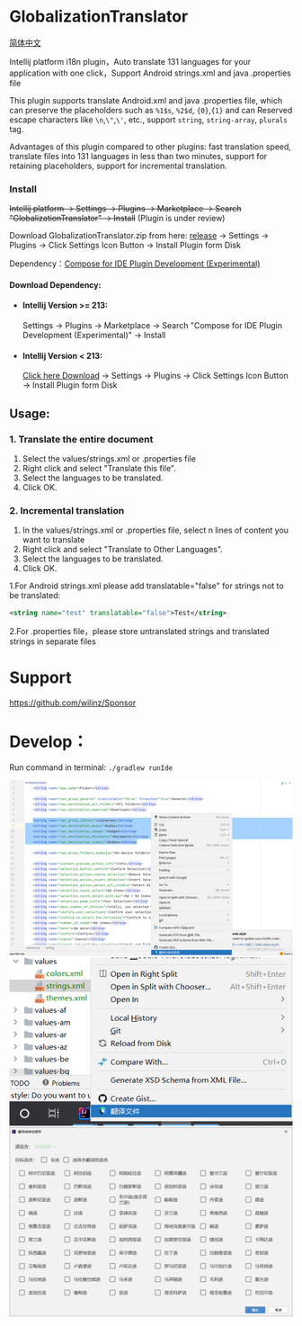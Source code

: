 # GlobalizationTranslator

[简体中文](README_zh_CN.md)

Intellij platform i18n plugin，Auto translate 131 languages for your application with one click，Support Android strings.xml and java .properties file

This plugin supports translate Android.xml and java .properties file, which can preserve the placeholders such as ```%1$s```, ```%2$d```, ```{0}```,```{1}``` and can Reserved escape characters like ```\n```,```\"```,```\'```, etc., support ```string```, ```string-array```, ```plurals``` tag.

Advantages of this plugin compared to other plugins: fast translation speed, translate files into 131 languages in less than two minutes, support for retaining placeholders, support for incremental translation.

<h3>Install</h3>

~~Intellij platform -> Settings -> Plugins -> Marketplace -> Search "GlobalizationTranslator" -> Install~~ (Plugin is under review)

Download GlobalizationTranslator.zip from here: [release](https://github.com/wilinz/globalization-translator/releases) -> Settings -> Plugins -> Click Settings Icon Button  -> Install Plugin form Disk

Dependency：<a href="https://plugins.jetbrains.com/plugin/18439-compose-for-ide-plugin-development-experimental-">Compose for IDE Plugin Development (Experimental)</a>
<h4>Download Dependency:</h4>

<ul>
    <li>
        <h4>
            Intellij Version >= 213:
        </h4>
        Settings -> Plugins -> Marketplace -> Search "Compose for IDE Plugin Development (Experimental)" -> Install
    </li>
    <li>
        <h4>
            Intellij Version < 213:
        </h4>
        <a href="https://github.com/wilinz/globalization-translator/releases/download/1.0.0/Compose_Intellij_Plugin_Base-0.1.0.zip">Click here Download</a>
        -> Settings -> Plugins -> Click Settings Icon Button  -> Install Plugin form Disk
    </li>
</ul>

<h2>Usage:</h2>
<h3>1. Translate the entire document</h3>
<ol>
    <li>Select the values/strings.xml or .properties file</li>
    <li>Right click and select "Translate this file".</li>
    <li>Select the languages to be translated.</li>
    <li>Click OK.</li>
</ol>
<h3>2. Incremental translation</h3>
<ol>
    <li>In the values/strings.xml or .properties file, select n lines of content you want to translate</li>
    <li>Right click and select "Translate to Other Languages".</li>
    <li>Select the languages to be translated.</li>
    <li>Click OK.</li>
</ol>

1.For Android strings.xml please add translatable="false" for strings not to be translated:
```xml
<string name="test" translatable="false">Test</string>
```
2.For .properties file，please store untranslated strings and translated strings in separate files

# Support
https://github.com/wilinz/Sponsor

# Develop：
Run command in terminal: `./gradlew runIde`

<img src="img/20220417014525.png"   />
<img src="img/20220417014733.png"  />
<img src="img/20220417014758.png"   />
